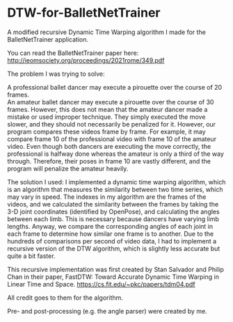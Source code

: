 # DTW-for-BalletNetTrainer


A modified recursive Dynamic Time Warping algorithm I made for the BalletNetTrainer application.

You can read the BalletNetTrainer paper here: http://ieomsociety.org/proceedings/2021rome/349.pdf


The problem I was trying to solve:

  A professional ballet dancer may execute a pirouette over the course of 20 frames.  
  An amateur ballet dancer may execute a pirouette over the course of 30 frames.
  However, this does not mean that the amateur dancer made a mistake or used improper technique.
  They simply executed the move slower, and they should not necessarily be penalized for it.
  However, our program compares these videos frame by frame.
  For example, it may compare frame 10 of the professional video with frame 10 of the amateur video.
  Even though both dancers are executing the move correctly, the professional is halfway done whereas
  the amateur is only a third of the way through.
  Therefore, their poses in frame 10 are vastly different, and the program will penalize the amateur
  heavily.
  
 The solution I used:
  I implemented a dynamic time warping algorithm, which is an algorithm that measures the similarity
  between two time series, which may vary in speed.
  The indexes in my algorithm are the frames of the videos, and we calculated the similarity between
  the frames by taking the 3-D joint coordinates (identified by OpenPose), and calculating the angles
  between each limb. This is necessary because dancers have varying limb lengths. Anyway, we compare
  the corresponding angles of each joint in each frame to determine how similar one frame is to
  another. Due to the hundreds of comparisons per second of video data, I had to implement a recursive
  version of the DTW algorithm, which is slightly less accurate but quite a bit faster.
  
  This recursive implementation was first created by Stan Salvador and Philip Chan in their paper,
  FastDTW: Toward Accurate Dynamic Time Warping in Linear Time and Space.
  https://cs.fit.edu/~pkc/papers/tdm04.pdf
  
  All credit goes to them for the algorithm.
  
  
  Pre- and post-processing (e.g. the angle parser) were created by me.
